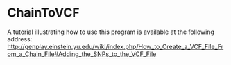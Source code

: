 ChainToVCF
==========

A tutorial illustrating how to use this program is available at the following address:
http://genplay.einstein.yu.edu/wiki/index.php/How_to_Create_a_VCF_File_From_a_Chain_File#Adding_the_SNPs_to_the_VCF_File
